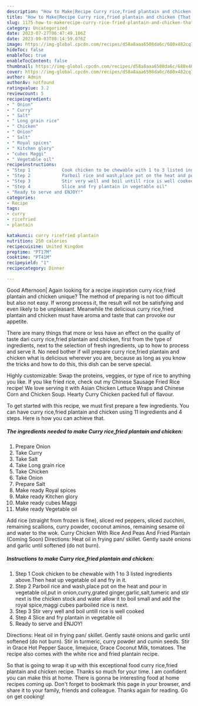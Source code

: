 ```yaml
---
description: "How to Make|Recipe Curry rice,fried plantain and chicken {That is Delicious"
title: "How to Make|Recipe Curry rice,fried plantain and chicken {That is Delicious"
slug: 1175-how-to-makerecipe-curry-rice-fried-plantain-and-chicken-that-is-delicious
category: Uncategorized
date: 2023-07-27T06:47:49.106Z
date: 2023-09-03T08:14:59.076Z
image: https://img-global.cpcdn.com/recipes/d58a8aaa6508da6c/680x482cq70/curry-ricefried-plantain-and-chicken-recipe-main-photo.jpg
hideToc: false
enableToc: true
enableTocContent: false
thumbnail: https://img-global.cpcdn.com/recipes/d58a8aaa6508da6c/680x482cq70/curry-ricefried-plantain-and-chicken-recipe-main-photo.jpg
cover: https://img-global.cpcdn.com/recipes/d58a8aaa6508da6c/680x482cq70/curry-ricefried-plantain-and-chicken-recipe-main-photo.jpg
author: Admin
authorAv: notfound
ratingvalue: 3.2
reviewcount: 5
recipeingredient:
- " Onion"
- " Curry"
- " Salt"
- " Long grain rice"
- " Chicken"
- " Onion"
- " Salt"
- " Royal spices"
- " Kitchen glory"
- "cubes Maggi"
- " Vegetable oil"
recipeinstructions:
- "Step 1            Cook chicken to be chewable with 1 to 3 listed ingredients above.Then heat up vegetable oil and fry in it."
- "Step 2            Parboil rice and wash,place pot on the heat and pour in vegetable oil,put in onion,curry,grated ginger,garlic,salt,tumeric and stir next is the chicken stock and water allow it to boil small and add the royal spice,maggi cubes parboiled rice is next."
- "Step 3            Stir very well and boil untill rice is well cooked"
- "Step 4            Slice and fry plantain in vegetable oil"
- "Ready to serve and ENJOY!"
categories:
- Recipe
tags:
- curry
- ricefried
- plantain

katakunci: curry ricefried plantain 
nutrition: 250 calories
recipecuisine: United Kingdom
preptime: "PT17M"
cooktime: "PT41M"
recipeyield: "1"
recipecategory: Dinner

---
```



Good Afternoon| Again looking for a recipe inspiration curry rice,fried plantain and chicken unique? The method of preparing is not too difficult but also not easy. If wrong process it, the result will not be satisfying and even likely to be unpleasant. Meanwhile the delicious curry rice,fried plantain and chicken must have aroma and taste that can provoke our appetite.






There are many things that more or less have an effect on the quality of taste dari curry rice,fried plantain and chicken, first from the type of ingredients, next to the selection of fresh ingredients, up to how to process and serve it. No need bother if will prepare curry rice,fried plantain and chicken what is delicious wherever you are, because as long as you know the tricks and how to do this, this dish can be serve  special.


Highly customizable: Swap the proteins, veggies, or type of rice to anything you like. If you like fried rice, check out my Chinese Sausage Fried Rice recipe! We love serving it with Asian Chicken Lettuce Wraps and Chinese Corn and Chicken Soup. Hearty Curry Chicken packed full of flavour.


To get started with this recipe, we must first prepare a few ingredients. You can have curry rice,fried plantain and chicken using 11 ingredients and 4 steps. Here is how you can achieve that.

<!--inarticleads1-->

##### The ingredients needed to make Curry rice,fried plantain and chicken:

1. Prepare  Onion
1. Take  Curry
1. Take  Salt
1. Take  Long grain rice
1. Take  Chicken
1. Take  Onion
1. Prepare  Salt
1. Make ready  Royal spices
1. Make ready  Kitchen glory
1. Make ready cubes Maggi
1. Make ready  Vegetable oil


Add rice (straight from frozen is fine), sliced red peppers, sliced zucchini, remaining scallions, curry powder, coconut aminos, remaining sesame oil and water to the wok. Curry Chicken With Rice And Peas And Fried Plantain (Coming Soon) Directions: Heat oil in frying pan/ skillet. Gently sauté onions and garlic until softened (do not burn). 

<!--inarticleads2-->

##### Instructions to make Curry rice,fried plantain and chicken:

1. Step 1            Cook chicken to be chewable with 1 to 3 listed ingredients above.Then heat up vegetable oil and fry in it.
1. Step 2            Parboil rice and wash,place pot on the heat and pour in vegetable oil,put in onion,curry,grated ginger,garlic,salt,tumeric and stir next is the chicken stock and water allow it to boil small and add the royal spice,maggi cubes parboiled rice is next.
1. Step 3            Stir very well and boil untill rice is well cooked
1. Step 4            Slice and fry plantain in vegetable oil
1. Ready to serve and ENJOY!

Directions: Heat oil in frying pan/ skillet. Gently sauté onions and garlic until softened (do not burn). Stir in turmeric, curry powder and cumin seeds. Stir in Grace Hot Pepper Sauce, limejuice, Grace Coconut Milk, tomatoes. The recipe also comes with the white rice and fried plantain recipe. 

So that is going to wrap it up with this exceptional food curry rice,fried plantain and chicken recipe. Thanks so much for your time. I am confident you can make this at home. There is gonna be interesting food at home recipes coming up. Don't forget to bookmark this page in your browser, and share it to your family, friends and colleague. Thanks again for reading. Go on get cooking!
